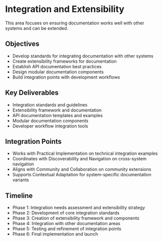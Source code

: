 # Integration and Extensibility

This area focuses on ensuring documentation works well with other systems and can be extended.

## Objectives

- Develop standards for integrating documentation with other systems
- Create extensibility frameworks for documentation
- Establish API documentation best practices
- Design modular documentation components
- Build integration points with development workflows

## Key Deliverables

- Integration standards and guidelines
- Extensibility framework and documentation
- API documentation templates and examples
- Modular documentation components
- Developer workflow integration tools

## Integration Points

- Works with Practical Implementation on technical integration examples
- Coordinates with Discoverability and Navigation on cross-system navigation
- Aligns with Community and Collaboration on community extensions
- Supports Contextual Adaptation for system-specific documentation variants

## Timeline

- Phase 1: Integration needs assessment and extensibility strategy
- Phase 2: Development of core integration standards
- Phase 3: Creation of extensibility framework and components
- Phase 4: Integration with other documentation areas
- Phase 5: Testing and refinement of integration points
- Phase 6: Final implementation and launch

